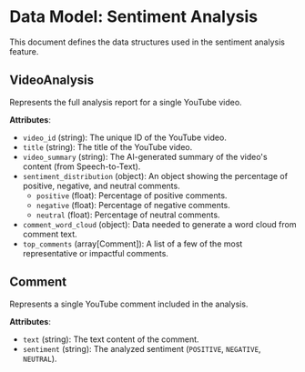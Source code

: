 # Data Model: Sentiment Analysis

This document defines the data structures used in the sentiment analysis feature.

## VideoAnalysis

Represents the full analysis report for a single YouTube video.

**Attributes**:

- `video_id` (string): The unique ID of the YouTube video.
- `title` (string): The title of the YouTube video.
- `video_summary` (string): The AI-generated summary of the video's content (from Speech-to-Text).
- `sentiment_distribution` (object): An object showing the percentage of positive, negative, and neutral comments.
  - `positive` (float): Percentage of positive comments.
  - `negative` (float): Percentage of negative comments.
  - `neutral` (float): Percentage of neutral comments.
- `comment_word_cloud` (object): Data needed to generate a word cloud from comment text.
- `top_comments` (array[Comment]): A list of a few of the most representative or impactful comments.

## Comment

Represents a single YouTube comment included in the analysis.

**Attributes**:

- `text` (string): The text content of the comment.
- `sentiment` (string): The analyzed sentiment (`POSITIVE`, `NEGATIVE`, `NEUTRAL`).

